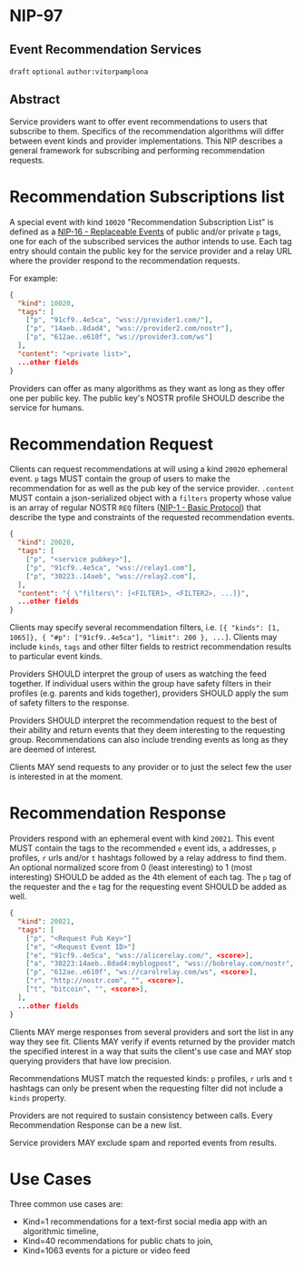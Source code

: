 NIP-97
======

Event Recommendation Services
-----------------------------

`draft` `optional` `author:vitorpamplona`

## Abstract

Service providers want to offer event recommendations to users that subscribe to them. Specifics of the recommendation algorithms will differ between event kinds and provider implementations. This NIP describes a general framework for subscribing and performing recommendation requests.

# Recommendation Subscriptions list

A special event with kind `10020` "Recommendation Subscription List" is defined as a [NIP-16 - Replaceable Events](16.md) of public and/or private `p` tags, one for each of the subscribed services the author intends to use. Each tag entry should contain the public key for the service provider and a relay URL where the provider respond to the recommendation requests.

For example:

```json
{
  "kind": 10020,
  "tags": [
    ["p", "91cf9..4e5ca", "wss://provider1.com/"],
    ["p", "14aeb..8dad4", "wss://provider2.com/nostr"],
    ["p", "612ae..e610f", "ws://provider3.com/ws"]
  ],
  "content": "<private list>",
  ...other fields
}
```

Providers can offer as many algorithms as they want as long as they offer one per public key. The public key's NOSTR profile SHOULD describe the service for humans. 

# Recommendation Request

Clients can request recommendations at will using a kind `20020` ephemeral event. `p` tags MUST contain the group of users to make the recommendation for as well as the pub key of the service provider. `.content` MUST contain a json-serialized object with a `filters` property whose value is an array of regular NOSTR `REQ` filters ([NIP-1 - Basic Protocol](1.md)) that describe the type and constraints of the requested recommendation events.

```json
{
  "kind": 20020,
  "tags": [
    ["p", "<service pubkey>"],
    ["p", "91cf9..4e5ca", "wss://relay1.com"],
    ["p", "30223..14aeb", "wss://relay2.com"],
  ],
  "content": "{ \"filters\": [<FILTER1>, <FILTER2>, ...]}",
  ...other fields
}
```

Clients may specify several recommendation filters, i.e. `[{ "kinds": [1, 1065]}, { "#p": ["91cf9..4e5ca"], "limit": 200 }, ...]`. Clients may include `kinds`, `tags` and other filter fields to restrict recommendation results to particular event kinds. 

Providers SHOULD interpret the group of users as watching the feed together. If individual users within the group have safety filters in their profiles (e.g. parents and kids together), providers SHOULD apply the sum of safety filters to the response. 

Providers SHOULD interpret the recommendation request to the best of their ability and return events that they deem interesting to the requesting group. Recommendations can also include trending events as long as they are deemed of interest.

Clients MAY send requests to any provider or to just the select few the user is interested in at the moment.

# Recommendation Response

Providers respond with an ephemeral event with kind `20021`. This event MUST contain the tags to the recommended `e` event ids, `a` addresses, `p` profiles, `r` urls and/or `t` hashtags followed by a relay address to find them. An optional normalized score from 0 (least interesting) to 1 (most interesting) SHOULD be added as the 4th element of each tag. The `p` tag of the requester and the `e` tag for the requesting event SHOULD be added as well. 

```json
{
  "kind": 20021,
  "tags": [
    ["p", "<Request Pub Key>"]
    ["e", "<Request Event ID>"]
    ["e", "91cf9..4e5ca", "wss://alicerelay.com/", <score>],
    ["a", "30223:14aeb..8dad4:myblogpost", "wss://bobrelay.com/nostr", <score>],
    ["p", "612ae..e610f", "ws://carolrelay.com/ws", <score>],
    ["r", "http://nostr.com", "", <score>],
    ["t", "bitcoin", "", <score>],
  ],
  ...other fields
}
```

Clients MAY merge responses from several providers and sort the list in any way they see fit. Clients MAY verify if events returned by the provider match the specified interest in a way that suits the client's use case and MAY stop querying providers that have low precision.

Recommendations MUST match the requested kinds: `p` profiles, `r` urls and `t` hashtags can only be present when the requesting filter did not include a `kinds` property.

Providers are not required to sustain consistency between calls. Every Recommendation Response can be a new list.

Service providers MAY exclude spam and reported events from results.

# Use Cases

Three common use cases are:
- Kind=1 recommendations for a text-first social media app with an algorithmic timeline, 
- Kind=40 recommendations for public chats to join, 
- Kind=1063 events for a picture or video feed